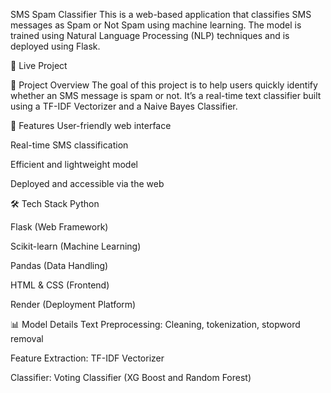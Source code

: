 SMS Spam Classifier
This is a web-based application that classifies SMS messages as Spam or Not Spam using machine learning. The model is trained using Natural Language Processing (NLP) techniques and is deployed using Flask.

🔗 Live Project

📂 Project Overview
The goal of this project is to help users quickly identify whether an SMS message is spam or not. It’s a real-time text classifier built using a TF-IDF Vectorizer and a Naive Bayes Classifier.

🚀 Features
User-friendly web interface

Real-time SMS classification

Efficient and lightweight model

Deployed and accessible via the web

🛠️ Tech Stack
Python

Flask (Web Framework)

Scikit-learn (Machine Learning)

Pandas (Data Handling)

HTML & CSS (Frontend)

Render (Deployment Platform)

📊 Model Details
Text Preprocessing: Cleaning, tokenization, stopword removal

Feature Extraction: TF-IDF Vectorizer

Classifier: Voting Classifier (XG Boost and Random Forest)
